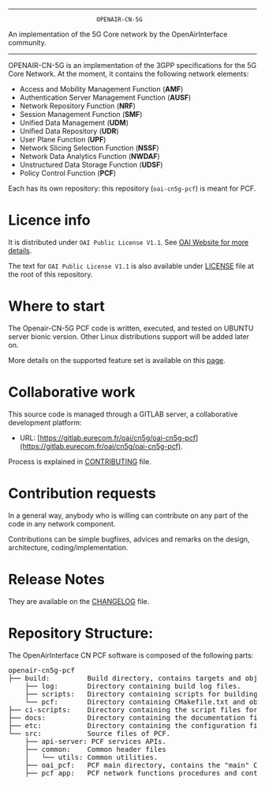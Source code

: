 ------------------------------------------------------------------------------

                             OPENAIR-CN-5G
 An implementation of the 5G Core network by the OpenAirInterface community.

------------------------------------------------------------------------------

OPENAIR-CN-5G is an implementation of the 3GPP specifications for the 5G Core Network.
At the moment, it contains the following network elements:

* Access and Mobility Management Function (**AMF**)
* Authentication Server Management Function (**AUSF**)
* Network Repository Function (**NRF**)
* Session Management Function (**SMF**)
* Unified Data Management (**UDM**)
* Unified Data Repository (**UDR**)
* User Plane Function (**UPF**)
* Network Slicing Selection Function (**NSSF**)
* Network Data Analytics Function (**NWDAF**)
* Unstructured Data Storage Function (**UDSF**)
* Policy Control Function (**PCF**)

Each has its own repository: this repository (`oai-cn5g-pcf`) is meant for PCF.

# Licence info

It is distributed under `OAI Public License V1.1`.
See [OAI Website for more details](https://www.openairinterface.org/?page_id=698).

The text for `OAI Public License V1.1` is also available under [LICENSE](LICENSE)
file at the root of this repository.

# Where to start

The Openair-CN-5G PCF code is written, executed, and tested on UBUNTU server bionic version.
Other Linux distributions support will be added later on.

More details on the supported feature set is available on this [page](docs/FEATURE_SET.md).

# Collaborative work

This source code is managed through a GITLAB server, a collaborative development platform:

*  URL: [https://gitlab.eurecom.fr/oai/cn5g/oai-cn5g-pcf](https://gitlab.eurecom.fr/oai/cn5g/oai-cn5g-pcf).

Process is explained in [CONTRIBUTING](CONTRIBUTING.md) file.

# Contribution requests

In a general way, anybody who is willing can contribute on any part of the
code in any network component.

Contributions can be simple bugfixes, advices and remarks on the design,
architecture, coding/implementation.

# Release Notes

They are available on the [CHANGELOG](CHANGELOG.md) file.

# Repository Structure:

The OpenAirInterface CN PCF software is composed of the following parts: 

<pre>
openair-cn5g-pcf
├── build:         Build directory, contains targets and object files generated by compilation of network functions. 
    ├── log:       Directory containing build log files.
    ├── scripts:   Directory containing scripts for building network functions.
    └── pcf:       Directory containing CMakefile.txt and object files generated by compilation of PCF network function. 
├── ci-scripts:    Directory containing the script files for CI framework.
├── docs:          Directory containing the documentation files.
├── etc:           Directory containing the configuration file to be deployed for PCF.
└── src:           Source files of PCF.
    ├── api-server: PCF services APIs. 
    ├── common:    Common header files
    │   └── utils: Common utilities.
    ├── oai_pcf:   PCF main directory, contains the "main" CMakeLists.txt file.
    ├── pcf_app:   PCF network functions procedures and contexts.
</pre>
